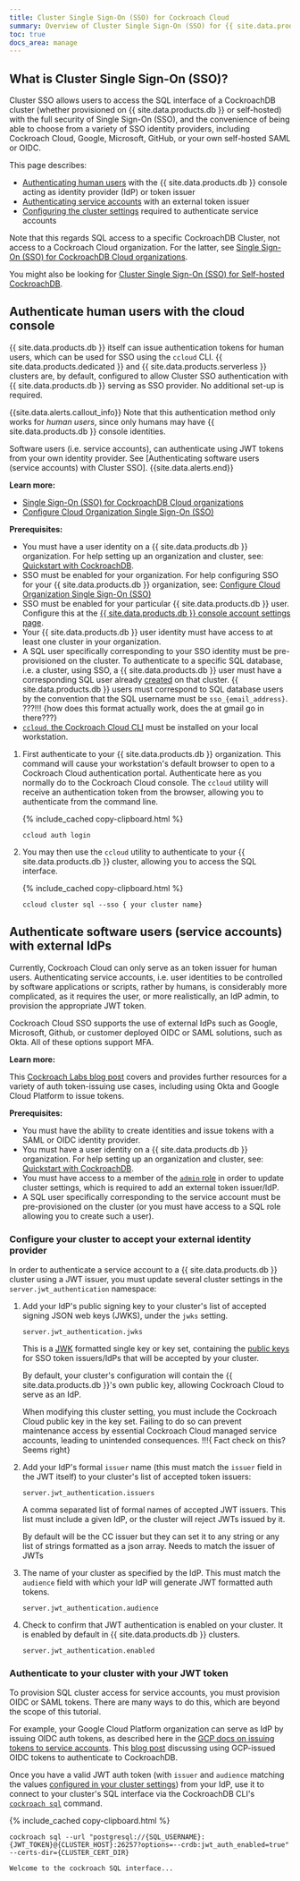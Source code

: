 ```yaml
---
title: Cluster Single Sign-On (SSO) for Cockroach Cloud
summary: Overview of Cluster Single Sign-On (SSO) for {{ site.data.products.db }}, and review of workflows for authenticating human and bot users, and for configuring required cluster settings.
toc: true
docs_area: manage
---
```


## What is Cluster Single Sign-On (SSO)?

Cluster SSO allows users to access the SQL interface of a CockroachDB cluster (whether provisioned on {{ site.data.products.db }} or self-hosted) with the full security of Single Sign-On (SSO), and the convenience of being able to choose from a variety of SSO identity providers, including Cockroach Cloud, Google, Microsoft, GitHub, or your own self-hosted SAML or OIDC.

This page describes:

- [Authenticating human users](#authenticate-human-users-with-the-cloud-console) with the {{ site.data.products.db }} console acting as identity provider (IdP) or token issuer
- [Authenticating service accounts](#authenticate-software-users-service-accounts-with-external-idps) with an external token issuer
- [Configuring the cluster settings](#configure-your-cluster-to-accept-your-external-identity-provider) required to authenticate service accounts

Note that this regards SQL access to a specific CockroachDB Cluster, not access to a Cockroach Cloud organization. For the latter, see [Single Sign-On (SSO) for CockroachDB Cloud organizations](cloud-org-sso.html).

You might also be looking for [Cluster Single Sign-On (SSO) for Self-hosted CockroachDB](../v22.2/sso-sql.html).

## Authenticate human users with the cloud console

{{ site.data.products.db }} itself can issue authentication tokens for human users, which can be used for SSO using the `ccloud` CLI. {{ site.data.products.dedicated }} and {{ site.data.products.serverless }} clusters are, by default, configured to allow Cluster SSO authentication with {{ site.data.products.db }} serving as SSO provider. No additional set-up is required.

{{site.data.alerts.callout_info}}
Note that this authentication method only works for *human users*, since only humans may have {{ site.data.products.db }} console identities.

Software users (i.e. service accounts), can authenticate using JWT tokens from your own identity provider. See [Authenticating software users (service accounts) with Cluster SSO].
{{site.data.alerts.end}}

**Learn more:**
- [Single Sign-On (SSO) for CockroachDB Cloud organizations](cloud-org-sso.html#cloud-organization-sso)
- [Configure Cloud Organization Single Sign-On (SSO)](configure-cloud-org-sso.html)

**Prerequisites:**

- You must have a user identity on a {{ site.data.products.db }} organization. For help setting up an organization and cluster, see: [Quickstart with CockroachDB](quickstart.html).
- SSO must be enabled for your organization. For help configuring SSO for your {{ site.data.products.db }} organization, see: [Configure Cloud Organization Single Sign-On (SSO)](configure-cloud-org-sso.html)
- SSO must be enabled for your particular {{ site.data.products.db }} user. Configure this at the [{{ site.data.products.db }} console account settings page](https://cockroachlabs.cloud/account/profile).
- Your {{ site.data.products.db }} user identity must have access to at least one cluster in your organization.
- A SQL user specifically corresponding to your SSO identity must be pre-provisioned on the cluster. To authenticate to a specific SQL database, i.e. a cluster, using SSO, a {{ site.data.products.db }} user must have a corresponding SQL user already [created](../{{site.versions["stable"]}}/create-user.html#create-a-user) on that cluster. {{ site.data.products.db }} users must correspond to SQL database users by the convention that the SQL username must be `sso_{email_address}`. ???!!! {how does this format actually work, does the at gmail go in there???}
- [`ccloud`, the Cockroach Cloud CLI](ccloud-get-started.html) must be installed on your local workstation.


1. First authenticate to your {{ site.data.products.db }} organization. This command will cause your workstation's default browser to open to a Cockroach Cloud authentication portal. Authenticate here as you normally do to the Cockroach Cloud console. The `ccloud` utility will receive an authentication token from the browser, allowing you to authenticate from the command line.

	{% include_cached copy-clipboard.html %}
	~~~shell
	ccloud auth login
	~~~

1. You may then use the `ccloud` utility to authenticate to your {{ site.data.products.db }} cluster, allowing you to access the SQL interface.

	{% include_cached copy-clipboard.html %}
	~~~shell
	ccloud cluster sql --sso { your cluster name}
	~~~

## Authenticate software users (service accounts) with external IdPs

Currently, Cockroach Cloud can only serve as an token issuer for human users. Authenticating service accounts, i.e. user identities to be controlled by software applications or scripts, rather by humans, is considerably more complicated, as it requires the user, or more realistically, an IdP admin, to provision the appropriate JWT token.

Cockroach Cloud SSO supports the use of external IdPs such as Google, Microsoft, Github, or customer deployed OIDC or SAML solutions, such as Okta. All of these options support MFA.

**Learn more:**

This [Cockroach Labs blog post](https://www.cockroachlabs.com/blog/) covers and provides further resources for a variety of auth token-issuing use cases, including using Okta and Google Cloud Platform to issue tokens.

**Prerequisites:**

- You must have the ability to create identities and issue tokens with a SAML or OIDC identity provider.
- You must have a user identity on a {{ site.data.products.db }} organization. For help setting up an organization and cluster, see: [Quickstart with CockroachDB](quickstart.html).
- You must have access to a member of the [`admin` role](../{{site.versions["stable"]}}/security-reference/authorization.html#admin-role) in order to update cluster settings, which is required to add an external token issuer/IdP.
- A SQL user specifically corresponding to the service account must be pre-provisioned on the cluster (or you must have access to a SQL role allowing you to create such a user).

### Configure your cluster to accept your external identity provider

In order to authenticate a service account to a {{ site.data.products.db }} cluster using a JWT issuer, you must update several cluster settings in the `server.jwt_authentication` namespace:

1. Add your IdP's public signing key to your cluster's list of accepted signing JSON web keys (JWKS), under the `jwks` setting.

	`server.jwt_authentication.jwks`

	This is a [JWK](https://www.rfc-editor.org/rfc/rfc7517) formatted single key or key set, containing the [public keys](../{{site.versions["stable"]}}/security-reference/transport-layer-security.html#key-pairs) for SSO token issuers/IdPs that will be accepted by your cluster.

	By default, your cluster's configuration will contain the {{ site.data.products.db }}'s own public key, allowing Cockroach Cloud to serve as an IdP.

	When modifying this cluster setting, you must include the Cockroach Cloud public key in the key set. Failing to do so can prevent maintenance access by essential Cockroach Cloud managed service accounts, leading to unintended consequences. !!!{ Fact check on this? Seems right}

1. Add your IdP's formal `issuer` name (this must match the `issuer` field in the JWT itself) to your cluster's list of accepted token issuers:

	`server.jwt_authentication.issuers`

	A comma separated list of formal names of accepted JWT issuers. This list must include a given IdP, or the cluster will reject JWTs issued by it.

	By default will be the CC issuer but they can set it to any string or any list of strings formatted as a json array. Needs to match the issuer of JWTs

1. The name of your cluster as specified by the IdP. This must match the `audience` field with which your IdP will generate JWT formatted auth tokens.

	`server.jwt_authentication.audience`

1. Check to confirm that JWT authentication is enabled on your cluster. It is enabled by default in {{ site.data.products.db }} clusters.

	`server.jwt_authentication.enabled`

### Authenticate to your cluster with your JWT token

To provision SQL cluster access for service accounts, you must provision OIDC or SAML tokens. There are many ways to do this, which are beyond the scope of this tutorial.

For example, your Google Cloud Platform organization can serve as IdP by issuing OIDC auth tokens, as described here in the [GCP docs on issuing tokens to service accounts](https://cloud.google.com/iam/docs/create-short-lived-credentials-direct#sa-credentials-oidc). This [blog post](https://morgans-blog.deno.dev/sso-crdb-gcp) discussing using GCP-issued OIDC tokens to authenticate to CockroachDB.

Once you have a valid JWT auth token (with `issuer` and `audience` matching the values [configured in your cluster settings](#configure-your-cluster-to-accept-your-external-identity-provider)) from your IdP, use it to connect to your cluster's SQL interface via the CockroachDB CLI's [`cockroach sql`](../{{site.versions["stable"]}}/cockroach-sql.html) command.

{% include_cached copy-clipboard.html %}
~~~shell
cockroach sql --url "postgresql://{SQL_USERNAME}:{JWT_TOKEN}@{CLUSTER_HOST}:26257?options=--crdb:jwt_auth_enabled=true" --certs-dir={CLUSTER_CERT_DIR}
~~~

~~~txt
Welcome to the cockroach SQL interface...
~~~
